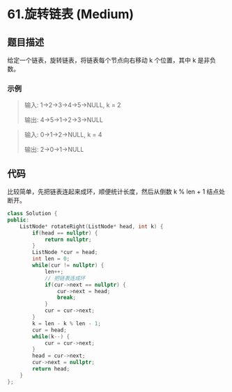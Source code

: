 # 61.旋转链表 (Medium)

## 题目描述

给定一个链表，旋转链表，将链表每个节点向右移动 k 个位置，其中 k 是非负数。

### 示例

> 输入: 1->2->3->4->5->NULL, k = 2
> 
> 输出: 4->5->1->2->3->NULL

> 输入: 0->1->2->NULL, k = 4
> 
> 输出: 2->0->1->NULL

## 代码

比较简单，先把链表连起来成环，顺便统计长度，然后从倒数 k % len + 1 结点处断开。

```c++
class Solution {
public:
    ListNode* rotateRight(ListNode* head, int k) {
        if(head == nullptr) {
            return nullptr;
        }
        ListNode *cur = head;
        int len = 0;
        while(cur != nullptr) {
            len++;
            // 把链表连成环
            if(cur->next == nullptr) {
                cur->next = head;
                break;
            }
            cur = cur->next;
        }
        k = len - k % len - 1;
        cur = head;
        while(k--) {
            cur = cur->next;
        }
        head = cur->next;
        cur->next = nullptr;
        return head;
    }
};
```